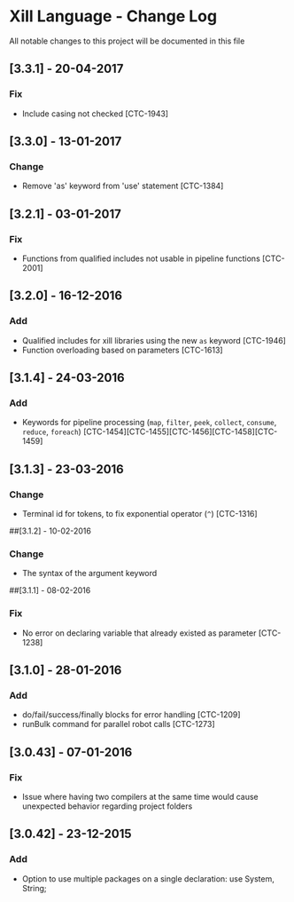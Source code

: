 # Xill Language - Change Log
All notable changes to this project will be documented in this file

## [3.3.1] - 20-04-2017
### Fix
- Include casing not checked [CTC-1943]

## [3.3.0] - 13-01-2017
### Change
- Remove 'as' keyword from 'use' statement [CTC-1384]

## [3.2.1] - 03-01-2017
### Fix
- Functions from qualified includes not usable in pipeline functions [CTC-2001]

## [3.2.0] - 16-12-2016
### Add
- Qualified includes for xill libraries using the new `as` keyword [CTC-1946]
- Function overloading based on parameters [CTC-1613]

## [3.1.4] - 24-03-2016
### Add
- Keywords for pipeline processing (`map`, `filter`, `peek`, `collect`, `consume`, `reduce`, `foreach`) [CTC-1454][CTC-1455][CTC-1456][CTC-1458][CTC-1459]

## [3.1.3] - 23-03-2016
### Change
- Terminal id for tokens, to fix exponential operator (`^`) [CTC-1316]

##[3.1.2] - 10-02-2016
### Change
- The syntax of the argument keyword

##[3.1.1] - 08-02-2016
### Fix
- No error on declaring variable that already existed as parameter [CTC-1238]

## [3.1.0] - 28-01-2016
### Add
- do/fail/success/finally blocks for error handling [CTC-1209]
- runBulk command for parallel robot calls [CTC-1273]

## [3.0.43] - 07-01-2016
### Fix
 - Issue where having two compilers at the same time would cause unexpected behavior regarding project folders

## [3.0.42] - 23-12-2015
### Add
 - Option to use multiple packages on a single declaration: use System, String;
